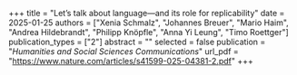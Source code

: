 +++
title = "Let’s talk about language—and its role for replicability"
date = 2025-01-25
authors = ["Xenia Schmalz", "Johannes Breuer", "Mario Haim", "Andrea Hildebrandt", "Philipp Knöpfle", "Anna Yi Leung", "Timo Roettger"]
publication_types = ["2"]
abstract = ""
selected = false
publication = "*Humanities and Social Sciences Communications*"
url_pdf = "https://www.nature.com/articles/s41599-025-04381-2.pdf"
+++